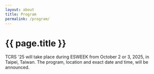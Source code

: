 ```yaml
---
layout: about
title: Program
permalink: /program/
---
```


# {{ page.title }}

TCRS '25 will take place during ESWEEK from October 2 or 3, 2025, in Taipei, Taiwan.
The program, location and exact date and time, will be announced.
